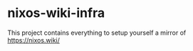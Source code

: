 # nixos-wiki-infra

This project contains everything to setup yourself a mirror of https://nixos.wiki/
